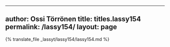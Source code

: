 
---
author: Ossi Törrönen
title: titles.lassy154
permalink: /lassy154/
layout: page
---
{% translate_file _lassyt/lassy154/lassy154.md %}